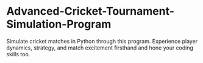 # Advanced-Cricket-Tournament-Simulation-Program
Simulate cricket matches in Python through this program. Experience player dynamics, strategy, and match excitement firsthand and hone your coding skills too.
